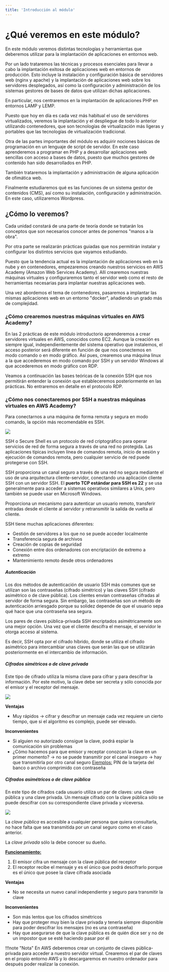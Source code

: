```yaml
---
title: 'Introducción al módulo'
---
```


# ¿Qué veremos en este módulo?

En este módulo veremos distintas tecnologías y herramientas que deberemos utilizar para la implantación de aplicaciones en entornos web.

Por un lado trataremos las técnicas y procesos esenciales para llevar a cabo la implantación exitosa de aplicaciones web en entornos de producción. Esto incluye la instalación y configuración básica de servidores web (nginx y apache) y la implantación de aplicaciones web sobre los servidores desplegados, así como la configuración y administración de los sistemas gestores de bases de datos que utilizan dichas aplicaciones. 

En particular, nos centraremos en la implantación de aplicaciones PHP en entornos LAMP y LEMP.

Puesto que hoy en día es cada vez más habitual el uso de servidores virtualizados, veremos la implantación y el despliegue de todo lo anterior utilizando contenedores, que son tecnologías de virtualización más ligeras y portables que las tecnologías de virtualización tradicional.

Otra de las partes importantes del módulo es adquirir nociones básicas de programación en un lenguaje de script de servidor. En este caso aprenderemos a programar en PHP y a desarrollar aplicaciones web sencillas con acceso a bases de datos, puesto que muchos gestores de contenido han sido desarrollados en PHP.

También trataremos la implantación y administración de alguna aplicación de ofimática web.

Finalmente estudiaremos qué es las funciones de un sistema gestor de contenidos (CMS), así como su instalación, configuración y administración. En este caso, utilizaremos Wordpress.

<!--
Veamos cada uno de estos apartados con un poco más de detalle.

### Implantación y administración de servidores web

Para poder desplegar una aplicación web lo primero que necesitaremos será un servidor web. Así pues, en primer lugar deberemos conocer qué es un servidor web y qué tecnologías de servidores web existen.

Seguidamente estudiaremos los protocolos utilizados en la transferencia de páginas web (http, https), su historia y funcionamiento.

Continuaremos viendo los servidores web más utilizados actualmente (Apache y Nginx), sus diferencias y aplicaciones. Los instalaremos y configuraremos.

### Servidores de aplicaciones

En sus primeros tiempos la web fue estática, es decir, el creador de las páginas web definía su contenido y los usuarios simplemente lo consultaban. Con el tiempo fueron surgiendo escenarios de interactividad creciente, en los que las páginas servidas dependían de las acciones del usuario.

Pero los servidores web habían sido desarrollados solamente para servir páginas web. Así pues, se hace necesaria la aparición de algún agente que pueda generar páginas web de forma dinámica, en función de los requerimientos del usuario, y entregarlos al servidor web para servirlas. Surge así el concepto de "servidor de aplicaciones"

Veremos, pues, cómo funcionan este tipo de servidores, distintos tipos y aprenderemos a instalarlos y configurarlos.

### Servicios de red implicados en el despliegue de aplicaciones web

Además del propio servidor web se hacen necesarios una serie de servicios adicionales para el correcto funcionamiento del sistema. Necesitamos enviar las páginas al servidor web mediante un servicio FTP, traducir las IP a los nombres de dominio, alojar nuestro servidor en algún servicio de hosting accesible desde Internet...

En esta parte del módulo veremos, entre otros, el servicio DNS o Domain Name System. Este sistema proporciona un mecanismo eficaz para llevar a cabo la resolución de nombres de dominio a direcciones IP.  A los humanos nos es más fácil recordar un nombre de dominio (de host, de web, de servidor de correo, etc.) utilizando un texto identificativo (por ejemplo, www.gva.es) que la dirección IP pertinente (por ejemplo, 193.144.127.85).

En este apartado aprenderemos cómo funciona este sistema, los mecanismos de resolución directa e inversa, los tipos de servidores DNS (maestro, esclavo, caché, forwarder), las herramientas para utilizarlo y, como no, aprenderemos a instalar y configurar un servidor DNS.

### Sistemas de control de versiones.

Un sistema de control de versiones (VCS, por sus siglas en inglés, Version Control System) es una herramienta que permite rastrear y gestionar los cambios en el código fuente y otros archivos a lo largo del tiempo. Su objetivo principal es permitir a los desarrolladores trabajar en colaboración de manera eficiente, mantener un historial de cambios y revertir a versiones anteriores si es necesario.

Actualmente, cualquier proyecto SW es imposible abordar de forma unipersonal. Los proyectos son cada vez más colaborativos y la utilización de un sistema de control de versiones ha pasado a ser una necesidad.

De entre los sistemas de control de versiones más utilizados para el desarrollo de proyectos de desarrollo se encuentra git. Veremos sus aspectos básicos, uso del sistema y su relación con repositorios como github.

### Contenedores

Entre las distintas tecnologías de virtualización existentes ha alcanzado gran relevancia en los últimos tiempos la llamada de "contenedores". De entre las distintas implementaciones de contenedores existentes nos centraremos en docker.

Veremos cómo docker puede ser útil a administradores de sistemas, pero también a desarrolladores. Aprenderemos los conceptos básicos de docker, a instalarlo, manejar imágenes y desplegar servicios como los que desplegamos al principio del tema sobre un contenedor.

### CI/CD (Integración y despliegue continuo)

Entre el desarrollo de una aplicación (o nueva versión de una existente) y que el usuario pueda usarla hay un paso, no trivial, la **puesta en producción**.

En las empresas tradicionales dicho proceso es muy complicado y estresante. Se hace pocas veces, cuatro o cinco veces al año, durante el fin de semana cuando todos los servicios están parados. El proceso genera muchos trastornos y dolores de cabeza. Y los resultados, muchas veces, no son los esperados.

Una idea fundamental de las metodologías "ágiles" es entregar valor frecuentemente para obtener una pronta retroalimentación del cliente. Para ello es necesario tener muy engrasados los procesos de despliegue y puesta en producción del software. Dentro de estas metodologías veremos CI/CD (Integración y despliegue continuo), que busca crear un proceso de desarrollo más fluido y controlado, con el objetivo de entregar software de alta calidad de manera más rápida y confiable
-->

## ¿Cómo lo veremos?

Cada unidad constará de una parte de teoría donde se tratarán los conceptos que son necesarios conocer antes de ponernos "manos a la obra".

Por otra parte se realizarán prácticas guiadas que nos permitirán instalar y configurar los distintos servicios que vayamos estudiando.


Puesto que la tendencia actual es la implantación de aplicaciones web en la nube y en contenedores, empezaremos creando nuestros servicios en AWS Academy (Amazon Web Services Academy). Allí crearemos nuestras máquinas virtuales y configuraremos tanto el servidor web como el resto de herramientas necesarias para implantar nuestras aplicaciones web.

Una vez abordemos el tema de contenedores, pasaremos a implantar las mismas aplicaciones web en un entorno "docker", añadiendo un grado más de complejidad.


### ¿Cómo crearemos nuestras máquinas virtuales en AWS Academy?

En las 2 prácticas de este módulo introductorio aprenderemos a crear servidores virtuales en AWS, conocidos como EC2. Aunque la creación es siempre igual, independientemente del sistema operativo que instalemos, el acceso posterior será diferente en función de que nos conectemos en modo comando o en modo gráfico. Así pues, crearemos una máquina linux a la que accederemos en modo comando por SSH y un servidor Windows al que accederemos en modo gráfico con RDP.

Veamos a continuación las bases teóricas de la conexión SSH que nos permitirán entender la conexión que estableceremos posteriormente en las prácticas. No entraremos en detalle en el protocolo RDP.

### ¿Cómo nos conectaremos por SSH a nuestras máquinas virtuales en AWS Academy? 

Para conectarnos a una máquina de forma remota y segura en modo comando, la opción más recomendable es SSH.

![](P1_0_intro/ssh.webp)


SSH o Secure Shell es un protocolo de red criptográfico para operar servicios de red de forma segura a través de una red no protegida. Las aplicaciones típicas incluyen línea de comandos remota, inicio de sesión y ejecución de comandos remota, pero cualquier servicio de red puede protegerse con SSH.

SSH proporciona un canal seguro a través de una red no segura mediante el uso de una arquitectura cliente-servidor, conectando una aplicación cliente SSH con un servidor SSH.  El **puerto TCP estándar para SSH es 22** y se usa generalmente para acceder a sistemas operativos similares a Unix, pero también se puede usar en Microsoft Windows.

Proporciona un mecanismo para autenticar un usuario remoto, transferir entradas desde el cliente al servidor y retransmitir la salida de vuelta al cliente.

SSH tiene muchas aplicaciones diferentes:

+ Gestión de servidores a los que no se puede acceder localmente
+ Transferencia segura de archivos
+ Creación de copias de seguridad
+ Conexión entre dos ordenadores con encriptación de extremo a extremo
+ Mantenimiento remoto desde otros ordenadores

##### Autenticación

Los dos métodos de autenticación de usuario SSH más comunes que se utilizan son las contraseñas (cifrado simétrico) y las claves SSH (cifrado asimétrico o de clave pública). Los clientes envían contraseñas cifradas al servidor de forma segura. Sin embargo, las contraseñas son un método de autenticación arriesgado porque su solidez depende de que el usuario sepa qué hace que una contraseña sea segura. 

Los pares de claves pública-privada SSH encriptados asimétricamente son una mejor opción. Una vez que el cliente descifra el mensaje, el servidor le otorga acceso al sistema.

Es decir, SSH opta por el cifrado híbrido, donde se utiliza el cifrado asimétrico para intercambiar unas claves que serán las que se utilizarán posteriormente en el intercambio de información.

##### Cifrados simétricos o de clave privada

Este tipo de cifrado utiliza la misma clave para cifrar y para descifrar la información. Por este motivo, la clave debe ser secreta y sólo conocida por el emisor y el receptor del mensaje.

![](P1_0_intro/simetrico.png)

**Ventajas**

+ Muy rápidos → cifrar y descifrar un mensaje cada vez requiere un cierto tiempo, que si el algoritmo es complejo, puede ser elevado. 

**Inconvenientes**

+ Si alguien no autorizado consigue la clave, podrá espiar la comunicación sin problemas
+ ¿Cómo hacemos para que emisor y receptar conozcan la clave en un primer momento? → no se puede transmitir por el canal inseguro → hay que transmitirla por otro canal seguro
    <u>Ejemplos:</u> PIN de la tarjeta del banco o archivo comprimido con contraseña

##### Cifrados asimétricos o de clave pública

En este tipo de cifrados cada usuario utiliza un par de claves: una clave pública y una clave privada. Un mensaje cifrado con la clave pública sólo se puede descifrar con su correspondiente clave privada y viceversa.

![](P1_0_intro/asimetrico.png)

La *clave pública* es accesible a cualquier persona que quiera consultarla, no hace falta que sea transmitida por un canal seguro como en el caso anterior.

La *clave privada* sólo la debe conocer su dueño.

<u>**Funcionamiento:**</u>

 1. El emisor cifra un mensaje con la clave pública del receptor
 2. El receptor recibe el mensaje y es el único que podrá descifrarlo porque es el único que posee la clave cifrada asociada

**Ventajas**

  + No se necesita un nuevo canal independiente y seguro para transmitir la clave

**Inconvenientes**

  + Son más lentos que los cifrados simétricos
  + Hay que proteger muy bien la clave privada y tenerla siempre disponible para poder descifrar los mensajes (no es una contraseña)
  + Hay que asegurarse de que la clave pública es de quién dice ser y no de un impostor que se esté haciendo pasar por él


!!!note "Nota"
    En AWS deberemos crear un conjunto de claves pública-privada para acceder a nuestro servidor virtual. Crearemos el par de claves en el propio entorno AWS y lo descargaremos en nuestro ordenador para después poder realizar la conexión.
